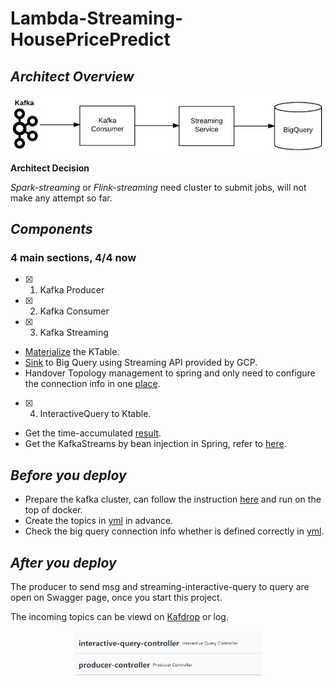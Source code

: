 


# Lambda-Streaming-HousePricePredict

## *Architect Overview*
![](https://raw.githubusercontent.com/saLeox/photoHub/main/20210430185251.png)

**Architect Decision**

*Spark-streaming* or *Flink-streaming* need cluster to submit jobs, will not make any attempt so far.

## *Components*

### 4 main sections, 4/4 now

 - [x] 1. Kafka Producer
 - [x]  2. Kafka Consumer
 - [x]  3. Kafka Streaming
 - [Materialize](https://github.com/saLeox/HousePricePrediction-Streaming/blob/main/src/main/java/com/gof/springcloud/streams/TransactionKTableDSL.java) the KTable.
 - [Sink](https://github.com/saLeox/HousePricePrediction-Streaming/blob/main/src/main/java/com/gof/springcloud/bigquery/BigQueryInsertService.java) to Big Query using Streaming API provided by GCP.
- Handover Topology management to spring and only need to configure the connection info in one [place](https://github.com/saLeox/HousePricePrediction-Streaming/blob/main/src/main/java/com/gof/springcloud/streams/KafkaStreamsConfig.java).

 - [x] 4. InteractiveQuery to Ktable.

 - Get the time-accumulated [result](https://github.com/saLeox/HousePricePrediction-Streaming/blob/main/src/main/java/com/gof/springcloud/streams/query/InteractiveQueryController.java). 
 - Get the KafkaStreams by bean injection in Spring, refer to  [here](https://github.com/saLeox/HousePricePrediction-Streaming/blob/main/src/main/java/com/gof/springcloud/streams/query/InteractiveQueryController.java).

## *Before you deploy*

 - Prepare the kafka cluster, can follow the instruction [here](https://github.com/saLeox/kafka-cluster-docker-usage) and run
   on the top of docker. 
 - Create the topics in [yml](https://github.com/saLeox/HousePricePrediction-Streaming/blob/main/src/main/resources/application.yml) in advance.
 - Check the big query connection info whether is defined correctly in [yml](https://github.com/saLeox/HousePricePrediction-Streaming/blob/main/src/main/resources/application.yml).

## *After you deploy*
The producer to send msg and streaming-interactive-query to query are open on Swagger page, once you start this project.

The incoming topics can be viewd on [Kafdrop](http://localhost:9001/) or log.
<div align=center><img src="https://raw.githubusercontent.com/saLeox/photoHub/main/20210429203451.png" width="60%"/></div>

